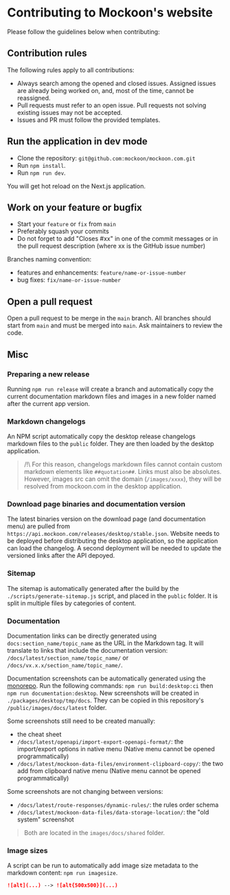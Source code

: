 # Contributing to Mockoon's website

Please follow the guidelines below when contributing:

## Contribution rules

The following rules apply to all contributions:

- Always search among the opened and closed issues. Assigned issues are already being worked on, and, most of the time, cannot be reassigned.
- Pull requests must refer to an open issue. Pull requests not solving existing issues may not be accepted.
- Issues and PR must follow the provided templates.

## Run the application in dev mode

- Clone the repository: `git@github.com:mockoon/mockoon.com.git`
- Run `npm install`.
- Run `npm run dev`.

You will get hot reload on the Next.js application.

## Work on your feature or bugfix

- Start your `feature` or `fix` from `main`
- Preferably squash your commits
- Do not forget to add "Closes #xx" in one of the commit messages or in the pull request description (where xx is the GitHub issue number)

Branches naming convention:

- features and enhancements: `feature/name-or-issue-number`
- bug fixes: `fix/name-or-issue-number`

## Open a pull request

Open a pull request to be merge in the `main` branch. All branches should start from `main` and must be merged into `main`.
Ask maintainers to review the code.

## Misc

### Preparing a new release

Running `npm run release` will create a branch and automatically copy the current documentation markdown files and images in a new folder named after the current app version.

### Markdown changelogs

An NPM script automatically copy the desktop release changelogs markdown files to the `public` folder. They are then loaded by the desktop application.

> /!\ For this reason, changelogs markdown files cannot contain custom markdown elements like `##quotation##`. Links must also be absolutes. However, images src can omit the domain (`/images/xxxx`), they will be resolved from mockoon.com in the desktop application.

### Download page binaries and documentation version

The latest binaries version on the download page (and documentation menu) are pulled from `https://api.mockoon.com/releases/desktop/stable.json`.
Website needs to be deployed before distributing the desktop application, so the application can load the changelog.
A second deployment will be needed to update the versioned links after the API depoyed.

### Sitemap

The sitemap is automatically generated after the build by the `./scripts/generate-sitemap.js` script, and placed in the `public` folder.
It is split in multiple files by categories of content.

### Documentation

Documentation links can be directly generated using `docs:section_name/topic_name` as the URL in the Markdown tag. It will translate to links that include the documentation version: `/docs/latest/section_name/topic_name/` or `/docs/vx.x.x/section_name/topic_name/`.

Documentation screenshots can be automatically generated using the [monorepo](https://github.com/mockoon/mockoon).
Run the following commands: `npm run build:desktop:ci` then `npm run documentation:desktop`.
New screenshots will be created in `./packages/desktop/tmp/docs`. They can be copied in this repository's `/public/images/docs/latest` folder.

Some screenshots still need to be created manually:

- the cheat sheet
- `/docs/latest/openapi/import-export-openapi-format/`: the import/export options in native menu (Native menu cannot be opened programmatically)
- `/docs/latest/mockoon-data-files/environment-clipboard-copy/`: the two add from clipboard native menu (Native menu cannot be opened programmatically)

Some screenshots are not changing between versions:

- `/docs/latest/route-responses/dynamic-rules/`: the rules order schema
- `/docs/latest/mockoon-data-files/data-storage-location/`: the "old system" screenshot

> Both are located in the `images/docs/shared` folder.

### Image sizes

A script can be run to automatically add image size metadata to the markdown content: `npm run imagesize`.

```markdown
![alt](...) --> ![alt{500x500}](...)
```
